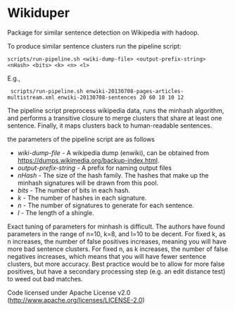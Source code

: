 Wikiduper
============

Package for similar sentence detection on Wikipedia with hadoop.

To produce similar sentence clusters run the pipeline script:

    scripts/run-pipeline.sh <wiki-dump-file> <output-prefix-string> <nHash> <bits> <k> <n> <l>

E.g.,

     scripts/run-pipeline.sh enwiki-20130708-pages-articles-multistream.xml enwiki-20130708-sentences 20 60 10 10 12


The pipeline script preprocess wikipedia data, runs the minhash algorithm, and performs a transitive closure to merge clusters that share at least one sentence. Finally, it maps clusters back to human-readable sentences.

the parameters of the pipeline script are as follows
* *wiki-dump-file* - A wikipedia dump (enwiki), can be obtained from https://dumps.wikimedia.org/backup-index.html.
* *output-prefix-string* - A prefix for naming output files
* *nHash* - The size of the hash family. The hashes that make up the minhash signatures will be drawn from this pool.
* *bits* - The number of bits in each hash.
* *k* - The number of hashes in each signature.
* *n* - The number of signatures to generate for each sentence.
* *l* - The length of a shingle.

Exact tuning of parameters for minhash is difficult. The authors have found parameters in the range of n=10, k=8, and l=10 to be decent. For fixed k, as n increases, the number of false positives increases, meaning you will have more bad sentence clusters. For fixed n, as k increases, the number of false negatives increases, which means that you will have fewer sentence clusters, but more accuracy. Best practice would be to allow for more false positives, but have a secondary processing step (e.g. an edit distance test) to weed out bad matches.



Code licensed under Apache License v2.0 (http://www.apache.org/licenses/LICENSE-2.0)
